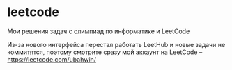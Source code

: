 # leetcode
Мои решения задач с олимпиад по информатике и LeetCode 

Из-за нового интерфейса перестал работать LeetHub и новые задачи не коммитятся, поэтому смотрите сразу мой аккаунт на LeetCode – https://leetcode.com/ubahwin/
